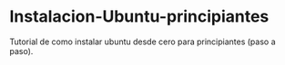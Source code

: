 # Instalacion-Ubuntu-principiantes
Tutorial de como instalar ubuntu desde cero para principiantes (paso a paso).

